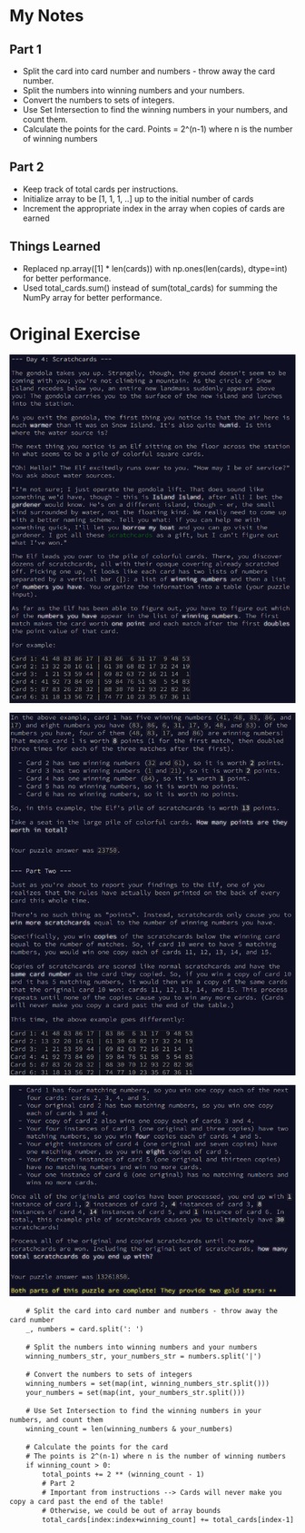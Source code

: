 # My Notes

## Part 1
* Split the card into card number and numbers - throw away the card number.
* Split the numbers into winning numbers and your numbers.
* Convert the numbers to sets of integers.
* Use Set Intersection to find the winning numbers in your numbers, and count them.
* Calculate the points for the card. Points = 2^(n-1) where n is the number of winning numbers

## Part 2
* Keep track of total cards per instructions.
* Initialize array to be [1, 1, 1, ..] up to the initial number of cards
* Increment the appropriate index in the array when copies of cards are earned

## Things Learned
* Replaced np.array([1] * len(cards)) with np.ones(len(cards), dtype=int) for better performance.
* Used total_cards.sum() instead of sum(total_cards) for summing the NumPy array for better performance.

# Original Exercise

![alt text](image.png)

![alt text](image-1.png)

![alt text](image-2.png)


        # Split the card into card number and numbers - throw away the card number
        _, numbers = card.split(': ')
        
        # Split the numbers into winning numbers and your numbers
        winning_numbers_str, your_numbers_str = numbers.split('|')

        # Convert the numbers to sets of integers
        winning_numbers = set(map(int, winning_numbers_str.split()))
        your_numbers = set(map(int, your_numbers_str.split()))
        
        # Use Set Intersection to find the winning numbers in your numbers, and count them
        winning_count = len(winning_numbers & your_numbers)

        # Calculate the points for the card
        # The points is 2^(n-1) where n is the number of winning numbers
        if winning_count > 0:
            total_points += 2 ** (winning_count - 1)
            # Part 2
            # Important from instructions --> Cards will never make you copy a card past the end of the table!
            # Otherwise, we could be out of array bounds
            total_cards[index:index+winning_count] += total_cards[index-1]